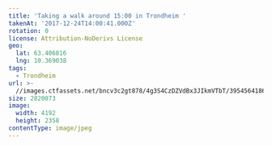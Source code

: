 ```yaml
---
title: 'Taking a walk around 15:00 in Trondheim '
takenAt: '2017-12-24T14:00:41.000Z'
rotation: 0
license: Attribution-NoDerivs License
geo:
  lat: 63.406816
  lng: 10.369038
tags:
  - Trondheim
url: >-
  //images.ctfassets.net/bncv3c2gt878/4g3S4CzDZVdBx3JIkmVTbT/395456418663f57160dc30d0664c0724/taking-a-walk-around-1500-in-trondheim_39233996142_o
size: 2820073
image:
  width: 4192
  height: 2358
contentType: image/jpeg
---
```



